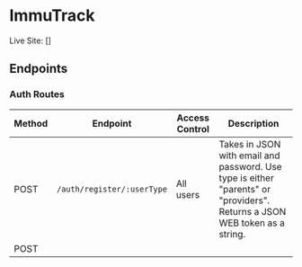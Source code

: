 # ImmuTrack

Live Site: []

## Endpoints

### Auth Routes

| Method | Endpoint                   | Access Control | Description                                                                                                               |
| ------ | -------------------------- | -------------- | ------------------------------------------------------------------------------------------------------------------------- |
| POST   | `/auth/register/:userType` | All users      | Takes in JSON with email and password. Use type is either "parents" or "providers". Returns a JSON WEB token as a string. |
| POST   |
